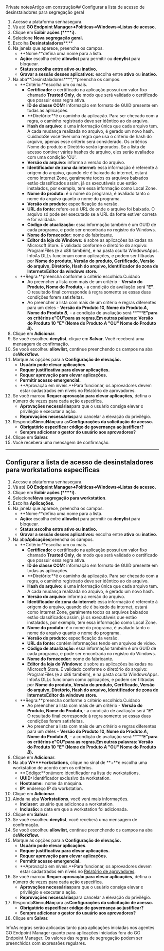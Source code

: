 Private notesArtigo em construção## Configurar a lista de acesso de desinstaladores para segregação geral

1. Acesse a plataforma senhasegura.
2. Vá até **GO Endpoint Manager➔Políticas➔Windows➔Listas de acesso.**
3. Clique em **Exibir ações (****⁝).**
4. Selecione **Nova segregação geral.**
5. Escolha **Desinstaladores****.**
6. Na janela que aparece, preencha os campos.
	* **Nome:**defina uma nome para a lista.
	* **Ação:** escolha entre **allowlist** para permitir ou **denylist** para bloquear.
	* **Status:**escolha entre **ativo** ou **inativo****.**
	* **Gravar a sessão desses aplicativos:** escolha entre **ativo** ou **inativo**.
7. Na aba**Desinstaladores****,**preencha os campos.
	* **Critério:**escolha um ou mais.
		+ **Certificado:** o certificado na aplicação possui um valor fixo chamado **Trusted Only**, de modo que será validado o certificado que possuir essa regra ativa.
		+ **ID de classe COM:** informação em formato de GUID presente em todas as aplicações.
		+ **Diretório:**é o caminho da aplicação. Para ser checado com a regra, o caminho registrado deve ser idêntico ao do arquivo.
		+ **Hash do arquivo:** é uma informação única que cada arquivo tem. A cada mudança realizada no arquivo, é gerado um novo hash.  
		CuidadoSe você tiver uma regra que usa o critério de hash do arquivo, apenas esse critério será considerado. Os critérios Nome do produto e Diretório serão ignorados. Se a lista de acesso contiver vários hashes de arquivo, eles serão avaliados com uma condição 'OU'.
		+ **Versão do arquivo:** informa a versão do arquivo.
		+ **Identificador de zona da internet:** essa informação é referente à origem do arquivo, quando ele é baixado da internet, estará como Internet Zone, geralmente todos os arquivos baixados estão classificados assim, já os executáveis que estão instalados, por exemplo, tem essa informação como Local Zone.
		+ **Nome do produto:** é o nome do programa, é avaliado tanto o nome do arquivo quanto o nome do programa.
		+ **Versão do produto:** especificação da versão.
		+ **URL da fonte:** refere\-se à URL de onde o arquivo foi baixado. O arquivo só pode ser executado se a URL da fonte estiver correta e for validada.
		+ **Código de atualização:** essa informação também é um GUID de cada programa, e pode ser encontrada no registro do Windows.
		+ **Nome do fornecedor:** nome do fabricante.
		+ **Editor da loja do Windows:** é sobre as aplicações baixadas na Microsoft Store. É validado conforme o diretório do arquivo: ProgramFiles (e a x86 também), e na pasta oculta WindowsApps.  
		InfoAs DLLs funcionam como aplicações, e podem ser filtradas por **Nome do produto, Versão do produto, Certificado, Versão do arquivo, Diretório, Hash do arquivo, Identificador de zona de Internet**e**Editor da windows store.**
	* **Regra:**preencha conforme o critério escolhido.Cuidado
		+ Ao preencher a lista com mais de um critério \- **Versão do Produto, Nome do Produto,**\- a condição de avaliação será "**E"**. O resultado final corresponde à regra somente se essas duas condições forem satisfeitas.
		+ Ao preencher a lista com mais de um critério e regras diferentes para um deles \- **Versão do Produto 10, Nome do Produto *A*, Nome do Produto *B*,** \- a condição de avaliação será **"****E"**para os critérios e**"OU"**para as regras**.**Em outras palavras**: Versão do Produto 10 "E" (Nome do Produto *A* "OU" Nome do Produto *B*).**
8. Clique em **Adicionar**.
9. Se você escolheu **denylist**, clique em **Salvar**. Você receberá uma mensagem de confirmação.
10. Se você escolheu **allowlist**, continue preenchendo os campos na aba de**Workflow.**
11. Marque as opções para a **Configuração de elevação.**
	* **Usuário pode elevar aplicações.**
	* **Requer justificativa para elevar aplicações.**
	* **Requer aprovação para elevar aplicações.**
	* **Permitir acesso emergencial.**
	* **Aprovação em níveis.**Para funcionar, os aprovadores devem estar cadastrados em níveis no Relatório de aprovadores.
12. Se você marcou **Requer aprovação para elevar aplicações**, defina o número de vezes para cada ação específica.
	* **Aprovações necessárias**para que o usuário consiga elevar o privilégio e executar a ação.
	* **Reprovações necessárias**para cancelar a elevação do privilégio.
13. Responda**Sim**ou**Não**para as**Configurações da solicitação de acesso.**
	* **Obrigatório especificar código de governança ao justificar?**
	* **Sempre adicionar o gestor do usuário aos aprovadores?**
14. Clique em **Salvar.**
15. Você receberá uma mensagem de confirmação.



---

## Configurar a lista de acesso de desinstaladores para workstations específicas

1. Acesse a plataforma senhasegura.
2. Vá até **GO Endpoint Manager➔Políticas➔Windows➔Listas de acesso.**
3. Clique em **Exibir ações (****⁝).**
4. Selecione**Nova segregação para workstation.**
5. Escolha **Aplicações.**
6. Na janela que aparece, preencha os campos.
	* **Nome:**defina uma nome para a lista.
	* **Ação:** escolha entre **allowlist** para permitir ou **denylist** para bloquear.
	* **Status:**escolha entre **ativo** ou **inativo****.**
	* **Gravar a sessão desses aplicativos:** escolha entre **ativo** ou **inativo**.
7. Na aba**Aplicações**preencha os campos.
	* **Critério:**escolha um ou mais.
		+ **Certificado:** o certificado na aplicação possui um valor fixo chamado **Trusted Only**, de modo que será validado o certificado que possuir essa regra ativa.
		+ **ID de classe COM:** informação em formato de GUID presente em todas as aplicações.
		+ **Diretório:**é o caminho da aplicação. Para ser checado com a regra, o caminho registrado deve ser idêntico ao do arquivo.
		+ **Hash do arquivo:** é uma informação única que cada arquivo tem. A cada mudança realizada no arquivo, é gerado um novo hash.
		+ **Versão do arquivo:** informa a versão do arquivo.
		+ **Identificador de zona da internet:** essa informação é referente à origem do arquivo, quando ele é baixado da internet, estará como Internet Zone, geralmente todos os arquivos baixados estão classificados assim, já os executáveis que estão instalados, por exemplo, tem essa informação como Local Zone.
		+ **Nome do produto:** é o nome do programa, é avaliado tanto o nome do arquivo quanto o nome do programa.
		+ **Versão do produto:** especificação da versão.
		+ **URL da fonte:** contém informações tendo em arquivos de vídeo.
		+ **Código de atualização:** essa informação também é um GUID de cada programa, e pode ser encontrada no registro do Windows.
		+ **Nome do fornecedor:** nome do fabricante.
		+ **Editor da loja do Windows:** é sobre as aplicações baixadas na Microsoft Store. É validado conforme o diretório do arquivo: ProgramFiles (e a x86 também), e na pasta oculta WindowsApps.  
		InfoAs DLLs funcionam como aplicações, e podem ser filtradas por **Nome do produto, Versão do produto, Certificado, Versão do arquivo, Diretório, Hash do arquivo, Identificador de zona de Internet**e**Editor da windows store.**
	* **Regra:**preencha conforme o critério escolhido.Cuidado
		+ Ao preencher a lista com mais de um critério \- **Versão do Produto, Nome do Produto,**\- a condição de avaliação será "**E"**. O resultado final corresponde à regra somente se essas duas condições forem satisfeitas.
		+ Ao preencher a lista com mais de um critério e regras diferentes para um deles \- **Versão do Produto 10, Nome do Produto *A*, Nome do Produto *B*,** \- a condição de avaliação será **"****E"**para os critérios e**"OU"**para as regras**.**Em outras palavras**: Versão do Produto 10 "E" (Nome do Produto *A* "OU" Nome do Produto *B*).**
8. Clique em **Adicionar**.
9. Na aba **W****orkstations**, clique no sinal de **\+**e escolha uma workstation de acordo com os critérios.
	* **Código:**onúmero identificador na lista de workstations.
	* **UUID:** identificador exclusivo da workstation.
	* **Hostname:**  nome da máquina.
	* **IP:** endereço IP da workstation.
10. Clique em **Adicionar**.
11. Ainda na aba **Workstations**, você verá mais informações.
	* **Inclusor:** usuário que adicionou a workstation.
	* **Inclusão:** a data em que a workstation foi adicionada.
12. Clique em **Salvar**.
13. Se você escolheu **denylist**, você receberá uma mensagem de confirmação.
14. Se você escolheu **allowlist**, continue preenchendo os campos na aba de**Workflow.**
15. Marque as opções para a **Configuração de elevação.**
	* **Usuário pode elevar aplicações.**
	* **Requer justificativa para elevar aplicações.**
	* **Requer aprovação para elevar aplicações.**
	* **Permitir acesso emergencial.**
	* **Aprovação em níveis.**Para funcionar, os aprovadores devem estar cadastrados em níveis no [Relatório de aprovadores](/v3-32/docs/pt/go-endpoint-manager-windows-application-access-lists).
16. Se você marcou **Requer aprovação para elevar aplicações**, defina o número de vezes para cada ação específica.
	* **Aprovações necessárias**para que o usuário consiga elevar o privilégio e executar a ação.
	* **Reprovações necessárias**para cancelar a elevação do privilégio.
17. Responda**Sim**ou**Não**para as**Configurações da solicitação de acesso.**
	* **Obrigatório especificar código de governança ao justificar?**
	* **Sempre adicionar o gestor do usuário aos aprovadores?**
18. Clique em **Salvar.**

InfoAs regras serão aplicadas tanto para aplicações iniciadas nos agentes GO Endpoint Manager quanto para aplicações iniciadas fora do GO Endpoint Manager. Os valores das regras de segregação podem ser preenchidos com expressões regulares.  
  


  


